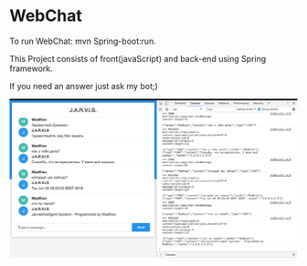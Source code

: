 # WebChat

To run WebChat: mvn Spring-boot:run.

This Project consists of front(javaScript) and back-end using Spring framework.

If you need an answer just ask my bot;)

![Image alt](https://github.com/MadKiev/WebChat/blob/MadKiev/Jarvis.jpg)

